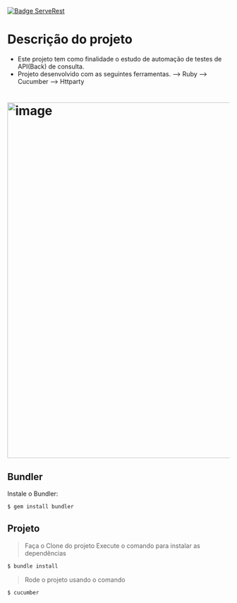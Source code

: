 [![Badge ServeRest](https://img.shields.io/badge/API-ServeRest-green)](https://github.com/ServeRest/ServeRest/)

# Descrição do projeto
- Este projeto tem como finalidade o estudo de automação de testes de API(Back) de consulta.
- Projeto desenvolvido com as seguintes ferramentas.
--> Ruby
--> Cucumber
--> Httparty

# <img width="806" alt="image" src="https://github.com/user-attachments/assets/2893872d-5bdb-4a2d-a3b4-0bce4da1d11c">

## Bundler
Instale o Bundler:

```ruby
$ gem install bundler
```

## Projeto

>Faça o Clone do projeto
>Execute o comando  para instalar as dependências
```ruby
$ bundle install
```
>Rode o projeto usando o comando

```ruby
$ cucumber
```
